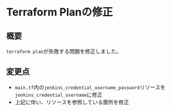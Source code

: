 # Terraform Planの修正

## 概要

`terraform plan`が失敗する問題を修正しました。

## 変更点

- `main.tf`内の`jenkins_credential_username_password`リソースを`jenkins_credential_username`に修正
- 上記に伴い、リソースを参照している箇所を修正


